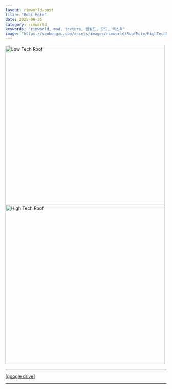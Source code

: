 ```yaml
---
layout: rimworld-post
title: "Roof Mote"
date: 2025-06-25
category: rimworld
keywords: "rimworld, mod, texture, 림월드, 모드, 텍스쳐"
image: "https://seobongzu.com/assets/images/rimworld/RoofMote/HighTechRoof.webp"
---
```

<img src="https://seobongzu.com/assets/images/rimworld/RoofMote/LowTechRoof.webp" alt="Low Tech Roof" width=498px height=498px>
<img src="https://seobongzu.com/assets/images/rimworld/RoofMote/HighTechRoof.webp" alt="High Tech Roof" width=498px height=498px>
<p>
<hr>
<div class="half-space"></div>
<span class="download-box"><a href="https://drive.google.com/file/d/1OWp8toV8p2wFpH5H8ASvQdYoNiiLij9z/view?usp=sharing" target="_blank">[google drive]</a></span>
<div class="half-space"></div>
<hr>
</p>